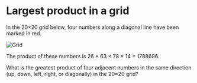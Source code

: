 # Largest product in a grid

In the 20×20 grid below, four numbers along a diagonal line have been marked in red.

![Grid](https://wehatemath.files.wordpress.com/2014/04/euler11a.png)

The product of these numbers is 26 × 63 × 78 × 14 = 1788696.

What is the greatest product of four adjacent numbers in the same direction (up, down, left, right, or diagonally) in the 20×20 grid?